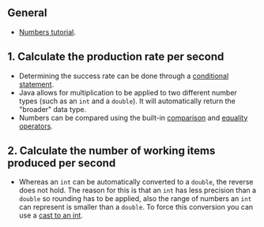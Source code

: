 ## General

- [Numbers tutorial][numbers].

## 1. Calculate the production rate per second

- Determining the success rate can be done through a [conditional statement][if-statement].
- Java allows for multiplication to be applied to two different number types (such as an `int` and a `double`). It will automatically return the "broader" data type.
- Numbers can be compared using the built-in [comparison][comparison-operators] and [equality operators][comparison-operators].

## 2. Calculate the number of working items produced per second

- Whereas an `int` can be automatically converted to a `double`, the reverse does not hold. The reason for this is that an `int` has less precision than a `double` so rounding has to be applied, also the range of numbers an `int` can represent is smaller than a `double`. To force this conversion you can use a [cast to an int][cast-int].

[cast-int]: https://www.w3schools.com/java/java_type_casting.asp
[numbers]: https://docs.oracle.com/javase/tutorial/java/nutsandbolts/datatypes.html
[if-statement]: https://docs.oracle.com/javase/tutorial/java/nutsandbolts/if.html
[comparison-operators]: https://docs.oracle.com/javase/tutorial/java/nutsandbolts/op2.html
